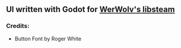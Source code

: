 ## UI written with Godot for [WerWolv's libsteam](https://github.com/WerWolv/libsteam)

### Credits:

- Button Font by Roger White

